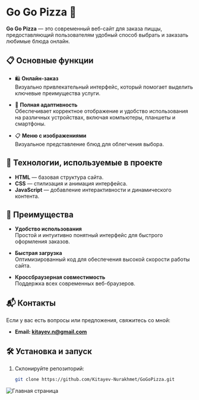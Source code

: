 # Go Go Pizza 🍕

**Go Go Pizza** — это современный веб-сайт для заказа пиццы, предоставляющий пользователям удобный способ выбрать и заказать любимые блюда онлайн.

## 📋 Основные функции

- 🛍️ **Онлайн-заказ**  
  Визуально привлекательный интерфейс, который помогает выделить ключевые преимущества услуги.

- 📱 **Полная адаптивность**  
  Обеспечивает корректное отображение и удобство использования на различных устройствах, включая компьютеры, планшеты и смартфоны.

- 📋 **Меню с изображениями**  
  Визуальное представление блюд для облегчения выбора.

## 🚀 Технологии, используемые в проекте

- **HTML** — базовая структура сайта.
- **CSS** — стилизация и анимация интерфейса.
- **JavaScript** — добавление интерактивности и динамического контента.

## 🌟 Преимущества

- **Удобство использования**  
  Простой и интуитивно понятный интерфейс для быстрого оформления заказов.

- **Быстрая загрузка**  
  Оптимизированный код для обеспечения высокой скорости работы сайта.

- **Кроссбраузерная совместимость**  
  Поддержка всех современных веб-браузеров.

## 📬 Контакты
Если у вас есть вопросы или предложения, свяжитесь со мной:
- **Email: kitayev.n@gmail.com**  

## 🛠 Установка и запуск

1. Склонируйте репозиторий:  
   ```bash
   git clone https://github.com/Kitayev-Nurakhmet/GoGoPizza.git
![Главная страница](https://github.com/Kitayev-Nurakhmet/GoGoPizza/blob/main/img/GoGo-Pizza.png)


